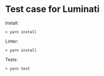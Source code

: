 # Test case for Luminati

Install:

```
> yarn install
```

Linter:
```
> yarn install
```

Tests:
```
> yarn test
```